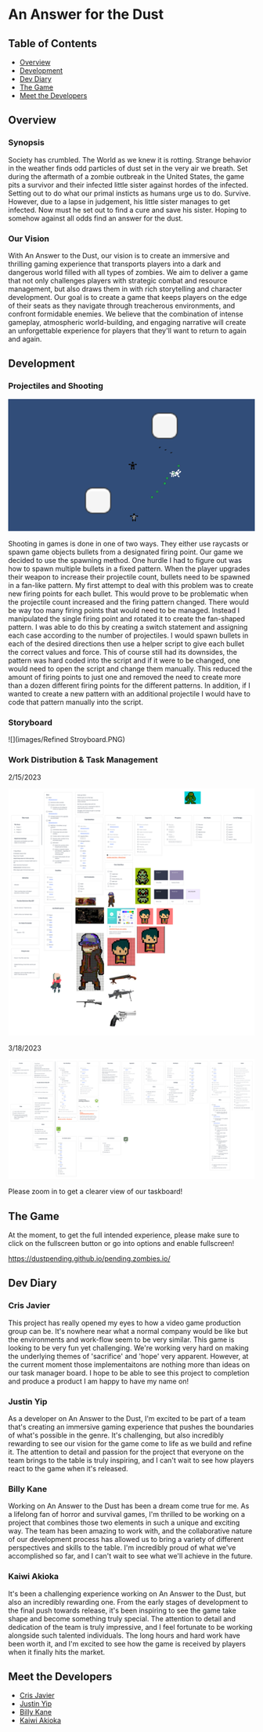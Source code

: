 # An Answer for the Dust

## Table of Contents
- [Overview](#overview)
- [Development](#development)
- [Dev Diary](#dev-diary)
- [The Game](#the-game)
- [Meet the Developers](#meet-the-developers)


## Overview

### Synopsis
Society has crumbled. The World as we knew it is rotting. Strange behavior in the weather finds odd particles of dust set in the very air we breath. Set during the aftermath of a zombie outbreak in the United States, the game pits a survivor and their infected little sister against hordes of the infected. Setting out to do what our primal insticts as humans urge us to do. Survive. However, due to a lapse in judgement, his little sister manages to get infected. Now must he set out to find a cure and save his sister. Hoping to somehow against all odds find an answer for the dust.

### Our Vision
With An Answer to the Dust, our vision is to create an immersive and thrilling gaming experience that transports players into a dark and dangerous world filled with all types of zombies. We aim to deliver a game that not only challenges players with strategic combat and resource management, but also draws them in with rich storytelling and character development. Our goal is to create a game that keeps players on the edge of their seats as they navigate through treacherous environments, and confront formidable enemies. We believe that the combination of intense gameplay, atmospheric world-building, and engaging narrative will create an unforgettable experience for players that they'll want to return to again and again.

## Development

### Projectiles and Shooting

![](images/shooting-and-projectiles.png)

Shooting in games is done in one of two ways. They either use raycasts or spawn game objects bullets from a designated firing point. Our game we decided to use the spawning method. One hurdle I had to figure out was how to spawn multiple bullets in a fixed pattern. When the player upgrades their weapon to increase their projectile count, bullets need to be spawned in a fan-like pattern. My first attempt to deal with this problem was to create new firing points for each bullet. This would prove to be problematic when the projectile count increased and the firing pattern changed. There would be way too many firing points that would need to be managed. Instead I manipulated the single firing point and rotated it to create the fan-shaped pattern. I was able to do this by creating a switch statement and assigning each case according to the number of projectiles. I would spawn bullets in each of the desired directions then use a helper script to give each bullet the correct values and force. This of course still had its downsides, the pattern was hard coded into the script and if it were to be changed, one would need to open the script and change them manually. This reduced the amount of firing points to just one and removed the need to create more than a dozen different firing points for the different patterns. In addition, if I wanted to create a new pattern with an additional projectile I would have to code that pattern manually into the script.


### Storyboard

![](images/Refined Stroyboard.PNG)

### Work Distribution & Task Management

2/15/2023

![](images/canvas-zombie.png)

3/18/2023

![](images/tasklist2.png)

Please zoom in to get a clearer view of our taskboard!

## The Game

At the moment, to get the full intended experience, please make sure to click on the fullscreen button or go into options and enable fullscreen!

https://dustpending.github.io/pending.zombies.io/

## Dev Diary

### Cris Javier

This project has really opened my eyes to how a video game production group can be. It's nowhere near what a normal company would be like but the environments and work-flow seem to be very similar. This game is looking to be very fun yet challenging. We're working very hard on making the underlying themes of 'sacrifice' and 'hope' very apparent. However, at the current moment those implementaitons are nothing more than ideas on our task manager board. I hope to be able to see this project to completion and produce a product I am happy to have my name on!

### Justin Yip

As a developer on An Answer to the Dust, I'm excited to be part of a team that's creating an immersive gaming experience that pushes the boundaries of what's possible in the genre. It's challenging, but also incredibly rewarding to see our vision for the game come to life as we build and refine it. The attention to detail and passion for the project that everyone on the team brings to the table is truly inspiring, and I can't wait to see how players react to the game when it's released.

### Billy Kane

Working on An Answer to the Dust has been a dream come true for me. As a lifelong fan of horror and survival games, I'm thrilled to be working on a project that combines those two elements in such a unique and exciting way. The team has been amazing to work with, and the collaborative nature of our development process has allowed us to bring a variety of different perspectives and skills to the table. I'm incredibly proud of what we've accomplished so far, and I can't wait to see what we'll achieve in the future.

### Kaiwi Akioka

It's been a challenging experience working on An Answer to the Dust, but also an incredibly rewarding one. From the early stages of development to the final push towards release, it's been inspiring to see the game take shape and become something truly special. The attention to detail and dedication of the team is truly impressive, and I feel fortunate to be working alongside such talented individuals. The long hours and hard work have been worth it, and I'm excited to see how the game is received by players when it finally hits the market.

## Meet the Developers

- [Cris Javier](https://crisjavier.github.io/)
- [Justin Yip](https://jyip808.github.io/)
- [Billy Kane](link-to-somewhere)
- [Kaiwi Akioka](https://kakioka.github.io/)
